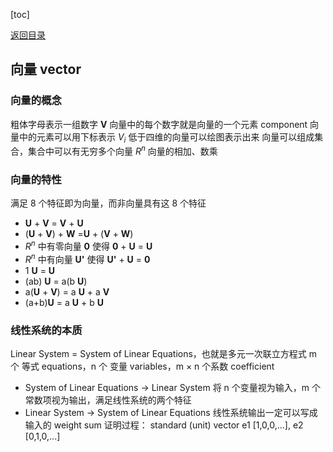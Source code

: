 [toc]

[返回目录](Readme.md)

## 向量 vector
### 向量的概念

粗体字母表示一组数字 __V__
向量中的每个数字就是向量的一个元素 component
向量中的元素可以用下标表示 $V_{i}$
低于四维的向量可以绘图表示出来
向量可以组成集合，集合中可以有无穷多个向量 $R^{n}$
向量的相加、数乘

### 向量的特性
满足 8 个特征即为向量，而非向量具有这 8 个特征

- __U__ + __V__ = __V__ + __U__
- (__U__ + __V__) + __W__ =__U__ + (__V__ + __W__)
- $R^{n}$ 中有零向量 __0__ 使得 __0__ + __U__ = __U__
- $R^{n}$ 中有向量 __U'__ 使得 __U'__ + __U__ = __0__
- 1 __U__ = __U__
- (ab) __U__ = a(b __U__)
- a(__U__ + __V__) = a __U__ + a __V__
- (a+b)__U__ = a __U__ + b __U__

### 线性系统的本质

Linear System = System of Linear Equations，也就是多元一次联立方程式
m 个 等式 equations，n 个 变量 variables，m × n 个系数 coefficient

- System of Linear Equations → Linear System
  将 n 个变量视为输入，m 个常数项视为输出，满足线性系统的两个特征
- Linear System → System of Linear Equations
  线性系统输出一定可以写成输入的 weight sum
  证明过程： standard (unit) vector  e1 [1,0,0,...], e2 [0,1,0,...]
